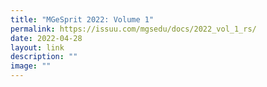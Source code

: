```yaml
---
title: "MGeSprit 2022: Volume 1"
permalink: https://issuu.com/mgsedu/docs/2022_vol_1_rs/
date: 2022-04-28
layout: link
description: ""
image: ""
---
```

